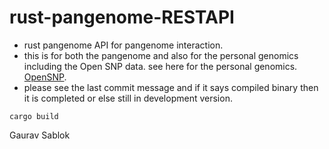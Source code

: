 # rust-pangenome-RESTAPI
 - rust pangenome API for pangenome interaction.
 - this is for both the pangenome and also for the personal genomics including the Open SNP data. see here for the personal genomics. [OpenSNP](https://opensnp.org/).
 - please see the last commit message and if it says compiled binary then it is completed or else still in development version.
 
 ```
 cargo build 

 ```
 Gaurav Sablok 
